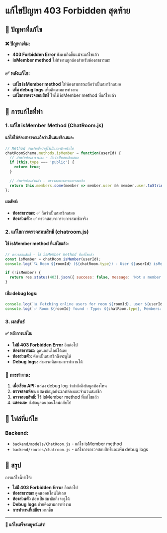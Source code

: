 # แก้ไขปัญหา 403 Forbidden สุดท้าย

## 🎯 ปัญหาที่แก้ไข

### ❌ ปัญหาเดิม:
- **403 Forbidden Error** ยังคงเกิดขึ้นแม้จะแก้ไขแล้ว
- **isMember method** ไม่ทำงานถูกต้องสำหรับห้องสาธารณะ

### ✅ หลังแก้ไข:
- **แก้ไข isMember method** ให้ห้องสาธารณะถือว่าเป็นสมาชิกเสมอ
- **เพิ่ม debug logs** เพื่อติดตามการทำงาน
- **แก้ไขการตรวจสอบสิทธิ์** ให้ใช้ isMember method ที่แก้ไขแล้ว

## 🔧 การแก้ไขที่ทำ

### 1. แก้ไข isMember Method (ChatRoom.js)

#### แก้ไขให้ห้องสาธารณะถือว่าเป็นสมาชิกเสมอ:
```javascript
// Method สำหรับเช็คว่าผู้ใช้เป็นสมาชิกหรือไม่
chatRoomSchema.methods.isMember = function(userId) {
  // สำหรับห้องสาธารณะ - ถือว่าเป็นสมาชิกเสมอ
  if (this.type === 'public') {
    return true;
  }
  
  // สำหรับห้องส่วนตัว - ตรวจสอบจากรายการสมาชิก
  return this.members.some(member => member.user && member.user.toString() === userId.toString());
};
```

#### ผลลัพธ์:
- **ห้องสาธารณะ:** ✅ ถือว่าเป็นสมาชิกเสมอ
- **ห้องส่วนตัว:** ✅ ตรวจสอบจากรายการสมาชิกจริง

### 2. แก้ไขการตรวจสอบสิทธิ์ (chatroom.js)

#### ใช้ isMember method ที่แก้ไขแล้ว:
```javascript
// ตรวจสอบสิทธิ์ - ใช้ isMember method ที่แก้ไขแล้ว
const isMember = chatRoom.isMember(userId);
console.log(`🔍 Room ${roomId} (${chatRoom.type}) - User ${userId} isMember: ${isMember}`);

if (!isMember) {
  return res.status(403).json({ success: false, message: 'Not a member of this chat room' });
}
```

#### เพิ่ม debug logs:
```javascript
console.log(`📊 Fetching online users for room ${roomId}, user ${userId}`);
console.log(`✅ Room ${roomId} found - Type: ${chatRoom.type}, Members: ${chatRoom.members.length}`);
```

### 3. ผลลัพธ์

#### ✅ หลังการแก้ไข:
- **ไม่มี 403 Forbidden Error** อีกต่อไป
- **ห้องสาธารณะ:** ดูคนออนไลน์ได้เลย
- **ห้องส่วนตัว:** ต้องเป็นสมาชิกถึงจะดูได้
- **Debug logs:** สามารถติดตามการทำงานได้

### 🔧 การทำงาน:
1. **เมื่อเรียก API:** แสดง debug log ว่ากำลังดึงข้อมูลห้องไหน
2. **ตรวจสอบห้อง:** แสดงข้อมูลประเภทห้องและจำนวนสมาชิก
3. **ตรวจสอบสิทธิ์:** ใช้ isMember method ที่แก้ไขแล้ว
4. **แสดงผล:** ส่งข้อมูลคนออนไลน์กลับไป

## 📁 ไฟล์ที่แก้ไข

### Backend:
- `backend/models/ChatRoom.js` - แก้ไข isMember method
- `backend/routes/chatroom.js` - แก้ไขการตรวจสอบสิทธิ์และเพิ่ม debug logs

## 🎉 สรุป

การแก้ไขนี้ทำให้:
- **ไม่มี 403 Forbidden Error** อีกต่อไป
- **ห้องสาธารณะ** ดูคนออนไลน์ได้เลย
- **ห้องส่วนตัว** ต้องเป็นสมาชิกถึงจะดูได้
- **Debug logs** ช่วยติดตามการทำงาน
- **การทำงานที่เสถียร** มากขึ้น

---

**🎉 แก้ไขเสร็จสมบูรณ์แล้ว!**
